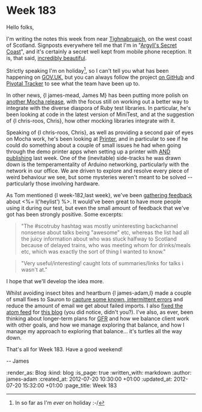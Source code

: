 Week 183
========

Hello folks,

I'm writing the notes this week from near [Tighnabruaich](http://upload.wikimedia.org/wikipedia/commons/4/4a/Tighnabruaich.ogg), on the west coast of Scotland. Signposts everywhere tell me that I'm in "[Argyll's Secret Coast](http://www.argyllsecretcoast.co.uk/)", and it's certainly a secret well kept from mobile phone reception. It is, that said, [incredibly beautiful](http://www.panoramio.com/photo/38419874).

Strictly speaking I'm on holiday[^holiday], so I can't tell you what has been happening on [GOV.UK](/government-single-domain), but you can always follow the project [on GitHub](https://github.com/alphagov/whitehall) and [Pivotal Tracker](https://www.pivotaltracker.com/projects/367813) to see what the team have been up to.

In other news, {l james-mead, James M} has been putting more polish on [another Mocha release](https://rubygems.org/gems/mocha/versions/0.12.1), with the focus still on working out a better way to integrate with the diverse diaspora of Ruby test libraries. In particular, he's been looking at code in the latest version of MiniTest, and at the suggestion of {l chris-roos, Chris}, how other mocking libraries integrate with it.

Speaking of {l chris-roos, Chris}, as well as providing a second pair of eyes on Mocha work, he's been looking at [Printer][gfr-printer], and in particular to see if he could do something about a couple of small issues he had when going through the demo printer apps when setting up a printer with [AND publishing](http://www.andpublishing.org/) last week. One of the (inevitable) side-tracks he was drawn down is the temperamentality of Arduino networking, particularly with the network in our office. We are driven to explore and resolve every piece of weird behaviour we see, but some mysteries weren't meant to be solved -- particularly those involving hardware.

As Tom mentioned {l week-182,last week}, we've been [gathering feedback](https://docs.google.com/a/gofreerange.com/spreadsheet/viewform?formkey=dEl5emNJUGlOWVNEaENuWFZsTHJMdXc6MQ#gid=0) about <%= l('heylist') %>. It would've been great to have more people using it during our test, but even the small amount of feedback that we've got has been strongly positive. Some excerpts:

> "The #scotruby hashtag was mostly uninteresting backchannel nonsense about talks being "awesome" etc, whereas the list had all the juicy information about who was stuck halfway to Scotland because of delayed trains, who was meeting whom for drinks/meals etc, which was exactly the sort of thing I wanted to know."

> "Very useful/interesting! caught lots of summaries/links for talks i wasn't at."

I hope that we'll develop the idea more.

Whilst avoiding insect bites and heartburn {l james-adam,I} made a couple of small fixes to Sauron to [capture some known, intermittent errors](https://github.com/freerange/sauron/compare/31aafd77ab6e6223da2965b6e789bf10d061ba8f...f676126250c6c0fc5f260990f43dde948a056ab4) and reduce the amount of email we get about failed imports. I also [fixed the atom feed](https://github.com/freerange/site/commit/4be0aa2d6b0217982f156d2aba2673e6557839dc) for [this blog](/blog) (you did notice, didn't you?). I've also, as ever, been thinking about longer-term plans for [GFR](/) and how we balance client work with other goals, and how we manage exploring that balance, and how I manage my approach to exploring that balance... it's turtles all the way down.


That's all for Week 183. Have a good weekend!

-- James

[^holiday]: In so far as I'm *ever* on holiday :-/

[gfr-printer]: https://exciting.io/printer/

:render_as: Blog
:kind: blog
:is_page: true
:written_with: markdown
:author: james-adam
:created_at: 2012-07-20 10:30:00 +01:00
:updated_at: 2012-07-20 15:32:00 +01:00
:page_title: Week 183
